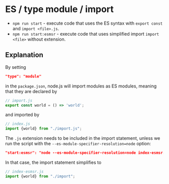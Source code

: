 # ES / type module / import

* `npm run start` - execute code that uses the ES syntax with `export const` and `import <file>.js`.
* `npm run start:esmsr` - execute code that uses simplified import `import <file>` without extension.

## Explanation

By setting

```json
"type": "module"
```

in the `package.json`, node.js will import modules as ES modules, meaning that they are declared by

```js
// import.js
export const world = () => 'world';
```

and imported by

```js
// index.js
import {world} from "./import.js";
```

The `.js` extension needs to be included in the import statement, unless we run the script with the `--es-module-specifier-resolution=node` option:

```json
"start:esmsr": "node --es-module-specifier-resolution=node index-esmsr.js"
```

In that case, the import statement simplifies to

```js
// index-esmsr.js
import {world} from "./import";
```